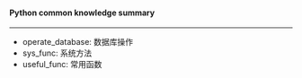 #### Python common knowledge summary

---
- operate_database: 数据库操作
- sys_func: 系统方法
- useful_func: 常用函数


